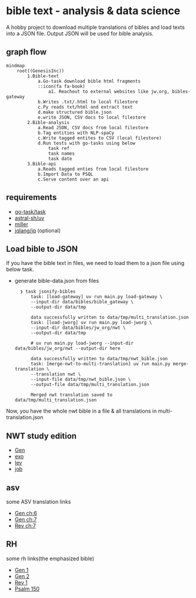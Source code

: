 # bible text - analysis & data science

A hobby project to download multiple translations of bibles and load texts into a JSON file.
Output JSON will be used for bible analysis.

## graph flow
<!-- markdownlint-disable MD001 MD046 -->

```mermaid
mindmap
    root((GenesisInc))
        1.Bible-text
            a.Go-task download bible html fragments
            ::icon(fa fa-book)
                a1. Reachout to external websites like jw.org, bibles-gateway
            b.Writes .txt/.html to local filestore
            c.Py reads txt/html and extract text
            d.make structured bible.json
            e.write JSON, CSV docs to local filestore
        2.Bible-analysis
            a.Read JSON, CSV docs from local filestore
            b.Tag entities with NLP-spaCy
            c.Write tagged entites to CSV (local filestore)
            d.Run tests with go-tasks using below
                task ref
                task names
                task date
        3.Bible-api
            a.Reads tagged enties from local filestore
            b.Import Data to PSQL
            c.Serve content over an api
```

## requirements

- [go-task/task](https://github.com/go-task/task)
- [astral-sh/uv](https://github.com/astral-sh/uv)
- [miller](https://github.com/johnkerl/miller)
- [jqlang/jq](https://github.com/jqlang/jq) (optional)

## Load bible to JSON

If you have the bible text in files, we need to load them to a json file using below task.

- generate bible-data.json from files

        ❯ task jsonify-bibles
            task: [load-gateway] uv run main.py load-gateway \
            --input-dir data/bibles/bible_gateway \
            --output-dir data/tmp

            data successfully written to data/tmp/multi_translation.json
            task: [load-jworg] uv run main.py load-jworg \
            --input-dir data/bibles/jw_org/nwt \
            --output-dir data/tmp

            # uv run main.py load-jworg --input-dir data/bibles/jw_org/nwt --output-dir here

            data successfully written to data/tmp/nwt_bible.json
            task: [merge-nwt-to-multi-translation] uv run main.py merge-translation \
            --translation nwt \
            --input-file data/tmp/nwt_bible.json \
            --output-file data/tmp/multi_translation.json

            Merged nwt translation saved to data/tmp/multi_translation.json

Now, you have the whole nwt bible in a file & all translations in multi-translation.json

## NWT study edition
<!-- markdownlint-disable MD001 no-bare-urls -->

- [Gen](https://wol.jw.org/en/wol/d/r1/lp-e/1001070105)
- [exo](https://wol.jw.org/en/wol/d/r1/lp-e/1001070106)
- [lev](https://wol.jw.org/en/wol/d/r1/lp-e/1001070107)
- [job](https://wol.jw.org/en/wol/d/r1/lp-e/1001070170)

## asv

some ASV translation links

- [Gen ch:6](https://wol.jw.org/en/wol/b/r1/lp-e/bi22/1/6#s=2&study=discover)
- [Gen ch:7](https://wol.jw.org/en/wol/b/r1/lp-e/bi22/1/7#study=discover)
- [Rev ch:7](https://wol.jw.org/en/wol/b/r1/lp-e/bi22/66/7#study=discover)

## RH

some rh links(the emphasized bible)

- [Gen 1](https://wol.jw.org/en/wol/b/r1/lp-e/rh/1/1#study=discover)
- [Gen 2](https://wol.jw.org/en/wol/b/r1/lp-e/rh/1/2#study=discover)
- [Rev 1](https://wol.jw.org/en/wol/b/r1/lp-e/rh/66/1#study=discover)
- [Psalm 150](https://wol.jw.org/en/wol/b/r1/lp-e/rh/19/150#study=discover)
